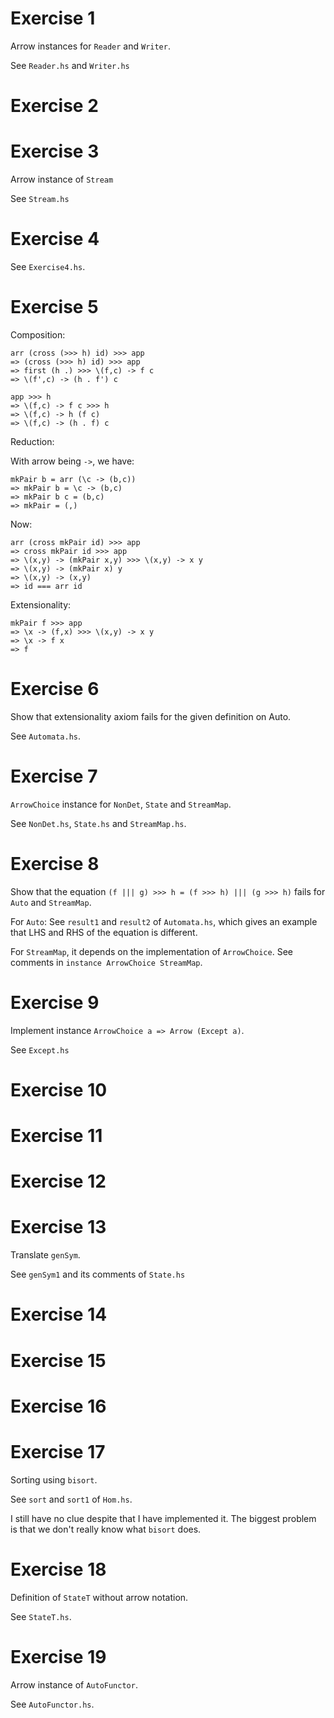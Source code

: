 # Exercise 1

Arrow instances for `Reader` and `Writer`.

See `Reader.hs` and `Writer.hs`

# Exercise 2

# Exercise 3

Arrow instance of `Stream`

See `Stream.hs`

# Exercise 4

See `Exercise4.hs`.

# Exercise 5

Composition:

```
arr (cross (>>> h) id) >>> app
=> (cross (>>> h) id) >>> app
=> first (h .) >>> \(f,c) -> f c
=> \(f',c) -> (h . f') c
```

```
app >>> h
=> \(f,c) -> f c >>> h
=> \(f,c) -> h (f c)
=> \(f,c) -> (h . f) c
```

Reduction:

With arrow being `->`, we have:

```
mkPair b = arr (\c -> (b,c))
=> mkPair b = \c -> (b,c)
=> mkPair b c = (b,c)
=> mkPair = (,)
```

Now:

```
arr (cross mkPair id) >>> app
=> cross mkPair id >>> app
=> \(x,y) -> (mkPair x,y) >>> \(x,y) -> x y
=> \(x,y) -> (mkPair x) y
=> \(x,y) -> (x,y)
=> id === arr id
```

Extensionality:

```
mkPair f >>> app
=> \x -> (f,x) >>> \(x,y) -> x y
=> \x -> f x
=> f
```

# Exercise 6

Show that extensionality axiom fails for the given definition on Auto.

See `Automata.hs`.

# Exercise 7

`ArrowChoice` instance for `NonDet`, `State` and `StreamMap`.

See `NonDet.hs`, `State.hs` and `StreamMap.hs`.

# Exercise 8

Show that the equation `(f ||| g) >>> h = (f >>> h) ||| (g >>> h)` fails
for `Auto` and `StreamMap`.

For `Auto`: See `result1` and `result2` of `Automata.hs`, which gives an example
that LHS and RHS of the equation is different.

For `StreamMap`, it depends on the implementation of `ArrowChoice`.
See comments in `instance ArrowChoice StreamMap`.

# Exercise 9

Implement instance `ArrowChoice a => Arrow (Except a)`.

See `Except.hs`

# Exercise 10

# Exercise 11

# Exercise 12

# Exercise 13

Translate `genSym`.

See `genSym1` and its comments of `State.hs`

# Exercise 14

# Exercise 15

# Exercise 16

# Exercise 17

Sorting using `bisort`.

See `sort` and `sort1` of `Hom.hs`.

I still have no clue despite that I have implemented it.
The biggest problem is that we don't really know what `bisort` does.

# Exercise 18

Definition of `StateT` without arrow notation.

See `StateT.hs`.

# Exercise 19

Arrow instance of `AutoFunctor`.

See `AutoFunctor.hs`.
